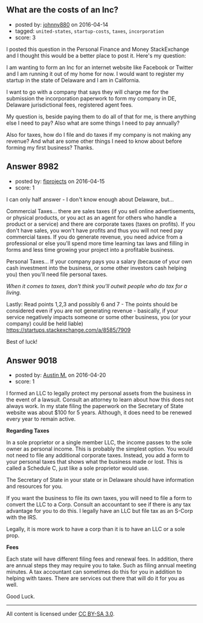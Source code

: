 ## What are the costs of an Inc?

- posted by: [johnny880](https://stackexchange.com/users/7203149/johnny880) on 2016-04-14
- tagged: `united-states`, `startup-costs`, `taxes`, `incorporation`
- score: 3

I posted this question in the Personal Finance and Money StackExchange and I thought this would be a better place to post it. Here's my question:

I am wanting to form an Inc for an internet website like Facebook or Twitter and I am running it out of my home for now. I would want to register my startup in the state of Delaware and I am in California.

I want to go with a company that says they will charge me for the submission the incorporation paperwork to form my company in DE, Delaware jurisdictional fees, registered agent fees.

My question is, beside paying them to do all of that for me, is there anything else I need to pay? Also what are some things I need to pay annually?

Also for taxes, how do I file and do taxes if my company is not making any revenue? And what are some other things I need to know about before forming my first business? Thanks.


## Answer 8982

- posted by: [fiprojects](https://stackexchange.com/users/5370155/fiprojects) on 2016-04-15
- score: 1

I can only half answer - I don't know enough about Delaware, but...

Commercial Taxes... there are sales taxes (if you sell online advertisements, or physical products, or you act as an agent for others who handle a product or a service) and there are corporate taxes (taxes on profits). If you don't have sales, you won't have profits and thus you will not need pay commercial taxes. If you do generate revenue, you need advice from a professional or else you'll spend more time learning tax laws and filling in forms and less time growing your project into a profitable business.

Personal Taxes... If your company pays you a salary (because of your own cash investment into the business, or some other investors cash helping you) then you'll need file personal taxes.

*When it comes to taxes, don't think you'll outwit people who do tax for a living.*

Lastly: Read points 1,2,3 and possibly 6 and 7 - The points should be considered even if you are not generating revenue - basically, if your service negatively impacts someone or some other business, you (or your company) could be held liable)
https://startups.stackexchange.com/a/8585/7909

Best of luck!


## Answer 9018

- posted by: [Austin M.](https://stackexchange.com/users/8290757/austin-m) on 2016-04-20
- score: 1

I formed an LLC to legally protect my personal assets from the business in the event of a lawsuit. Consult an attorney to learn about how this does not always work. 
In my state filing the paperwork on the Secretary of State website was about $100 for 5 years. Although, it does need to be renewed every year to remain active. 

**Regarding Taxes**

In a sole proprietor or a single member LLC, the income passes to the sole owner as personal income. 
This is probably the simplest option.  You would not need to file any additional corporate taxes. Instead, you add a form to your personal taxes that shows what the business made or lost.  This is called a Schedule C, just like a sole proprietor would use. 

The Secretary of State in your state or in Delaware should have information and resources for you. 

If you want the business to file its own taxes, you will need to file a form to convert the LLC to a Corp. Consult an accountant to see if there is any tax advantage for you to do this. I legally have an LLC but file tax as an S-Corp with the IRS.

Legally, it is more work to have a corp than it is to have an LLC or a sole prop.

**Fees**

Each state will have different filing fees and renewal fees. In addition, there are annual steps they may require you to take. Such as filing annual meeting minutes. A tax accountant can sometimes do this for you in addition to helping with taxes. There are services out there that will do it for you as well. 

Good Luck.



---

All content is licensed under [CC BY-SA 3.0](https://creativecommons.org/licenses/by-sa/3.0/).
